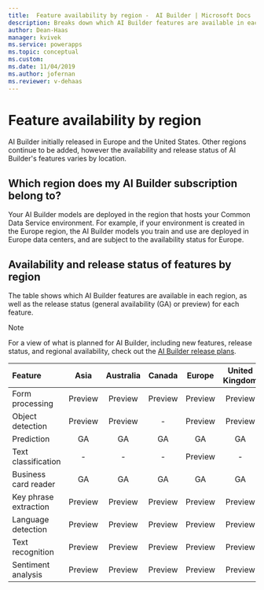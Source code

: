 ```yaml
---
title:  Feature availability by region -  AI Builder | Microsoft Docs
description: Breaks down which AI Builder features are available in each region. Lists the release status for each feature by region.
author: Dean-Haas
manager: kvivek
ms.service: powerapps
ms.topic: conceptual
ms.custom: 
ms.date: 11/04/2019
ms.author: jofernan
ms.reviewer: v-dehaas
---
```


# Feature availability by region

AI Builder initially released in Europe and the United States. Other regions continue to be added, however the availability and release status of AI Builder's features varies by location.

## Which region does my AI Builder subscription belong to?

Your AI Builder models are deployed in the region that hosts your Common Data Service environment. For example, if your environment is created in the Europe region, the AI Builder models you train and use are deployed in Europe data centers, and are subject to the availability status for Europe.  

## Availability and release status of features by region

The table shows which AI Builder features are available in each region, as well as the release status (general availability (GA) or preview) for each feature.  

> [!NOTE]
> For a view of what is planned for AI Builder, including new features, release status, and regional availability, check out the [AI Builder release plans](https://go.microsoft.com/fwlink/?linkid=2102828).


|Feature |Asia |Australia |Canada |Europe |United Kingdom  |United States |
|:-------|:-------:|:-------:|:-------:|:-------:|:-------:|:-------:|
|Form processing |Preview |Preview |Preview |Preview |Preview |Preview |
|Object detection|Preview |Preview |-|Preview |Preview |Preview |
|Prediction|GA|GA|GA|GA|GA|GA|
|Text classification|-|-|-|Preview |-|Preview |
|Business card reader    |GA|GA |GA|GA|GA |GA|
|Key phrase extraction |Preview|Preview |Preview |Preview |Preview |Preview |
|Language detection |Preview |Preview |Preview |Preview |Preview |Preview |
|Text recognition   |Preview |Preview |Preview |Preview |Preview |Preview |
|Sentiment analysis |Preview |Preview |Preview |Preview |Preview |Preview |


